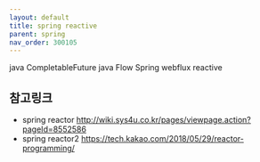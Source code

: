 ```yaml
---
layout: default
title: spring reactive
parent: spring
nav_order: 300105
---
```


java CompletableFuture
java Flow
Spring webflux
reactive

## 참고링크
* spring reactor <http://wiki.sys4u.co.kr/pages/viewpage.action?pageId=8552586>
* spring reactor2 <https://tech.kakao.com/2018/05/29/reactor-programming/>
